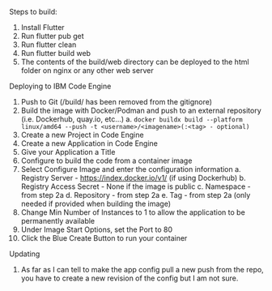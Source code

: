Steps to build:
1. Install Flutter
2. Run flutter pub get
3. Run flutter clean
4. Run flutter build web
5. The contents of the build/web directory can be deployed to the html folder on nginx or any other web server

Deploying to IBM Code Engine
1. Push to Git (/build/ has been removed from the gitignore)
2. Build the image with Docker/Podman and push to an external repository (i.e. Dockerhub, quay.io, etc...)
   a. `docker buildx build --platform linux/amd64 --push -t <username>/<imagename>(:<tag> - optional)`
4. Create a new Project in Code Engine
5. Create a new Application in Code Engine
6. Give your Application a Title
7. Configure to build the code from a container image
8. Select Configure Image and enter the configuration information
   a. Registry Server - https://index.docker.io/v1/ (if using Dockerhub)
   b. Registry Access Secret - None if the image is public
   c. Namespace - <username> from step 2a
   d. Repository - <imagename> from step 2a
   e. Tag - <tag> from step 2a (only needed if provided when building the image)
9. Change Min Number of Instances to 1 to allow the application to be permanently available
10. Under Image Start Options, set the Port to 80
11. Click the Blue Create Button to run your container
   
Updating
1. As far as I can tell to make the app config pull a new push from the repo, you have to create a new revision of the config but I am not sure.
